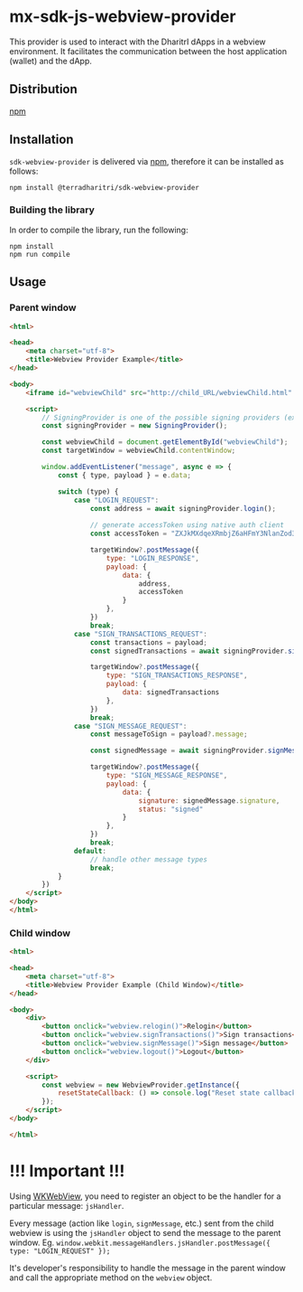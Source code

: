 # mx-sdk-js-webview-provider

This provider is used to interact with the DharitrI dApps in a webview environment.
It facilitates the communication between the host application (wallet) and the dApp.

## Distribution

[npm](https://www.npmjs.com/package/@terradharitri/sdk-webview-provider)

## Installation

`sdk-webview-provider` is delivered via [npm](https://www.npmjs.com/package/@terradharitri/sdk-webview-provider), therefore it can be installed as follows:

```
npm install @terradharitri/sdk-webview-provider
```

### Building the library

In order to compile the library, run the following:

```
npm install
npm run compile
```

## Usage

### Parent window

```html
<html>

<head>
    <meta charset="utf-8">
    <title>Webview Provider Example</title>
</head>

<body>
    <iframe id="webviewChild" src="http://child_URL/webviewChild.html" style="width: 100%; height: 200px;"></iframe>

    <script>
        // SigningProvider is one of the possible signing providers (extension, hardware wallet, etc.)
        const signingProvider = new SigningProvider();

        const webviewChild = document.getElementById("webviewChild");
        const targetWindow = webviewChild.contentWindow;

        window.addEventListener("message", async e => {
            const { type, payload } = e.data;

            switch (type) {
                case "LOGIN_REQUEST":
                    const address = await signingProvider.login();
                    
                    // generate accessToken using native auth client
                    const accessToken = "ZXJkMXdqeXRmbjZ6aHFmY3NlanZod3Y3cTR1c2F6czVyeWMzajhoYzc4ZmxkZ2pueWN0OHdlanFrYXN1bmM.Ykc5allXeG9iM04wLmY2ODE3NzUxMDc1NmVkY2U0NWVjYTg0Yjk0NTQ0YTZlYWNkZmEzNmU2OWRmZDNiOGYyNGM0MDEwZDE5OTA3NTEuMzAwLmV5SjBhVzFsYzNSaGJYQWlPakUyTnpNNU56SXlORFI5.a29dba3f0d2fb4712cb662bc8050c87bf9f0e7fd28f3c98efe0fda074be5b087bd75c075243e832c2985a9da044496b2cff3c852c8c963f9d3d840aed8799c07";

                    targetWindow?.postMessage({
                        type: "LOGIN_RESPONSE",
                        payload: {
                            data: {
                                address,
                                accessToken
                            }
                        },
                    })
                    break;
                case "SIGN_TRANSACTIONS_REQUEST":
                    const transactions = payload;
                    const signedTransactions = await signingProvider.signTransactions(transactions);

                    targetWindow?.postMessage({
                        type: "SIGN_TRANSACTIONS_RESPONSE",
                        payload: {
                            data: signedTransactions
                        },
                    })
                    break;
                case "SIGN_MESSAGE_REQUEST":
                    const messageToSign = payload?.message;

                    const signedMessage = await signingProvider.signMessage(messageToSign);

                    targetWindow?.postMessage({
                        type: "SIGN_MESSAGE_RESPONSE",
                        payload: {
                            data: {
                                signature: signedMessage.signature,
                                status: "signed"
                            }
                        },
                    })
                    break;
                default:
                    // handle other message types
                    break;
            }
        })
    </script>
</body>
</html>
```

### Child window

```html
<html>

<head>
    <meta charset="utf-8">
    <title>Webview Provider Example (Child Window)</title>
</head>

<body>
    <div>
        <button onclick="webview.relogin()">Relogin</button>
        <button onclick="webview.signTransactions()">Sign transactions</button>
        <button onclick="webview.signMessage()">Sign message</button>
        <button onclick="webview.logout()">Logout</button>
    </div>

    <script>
        const webview = new WebviewProvider.getInstance({
            resetStateCallback: () => console.log("Reset state callback called"),
        });
    </script>
</body>

</html>
```

# !!! Important !!!
Using [WKWebView](https://developer.apple.com/documentation/webkit/wkwebview), you need to register an object to be the handler for a particular message: `jsHandler`. 

Every message (action like `login`, `signMessage`, etc.) sent from the child webview is using the `jsHandler` object to send the message to the parent window. Eg. `window.webkit.messageHandlers.jsHandler.postMessage({ type: "LOGIN_REQUEST" });`

It's developer's responsibility to handle the message in the parent window and call the appropriate method on the `webview` object.